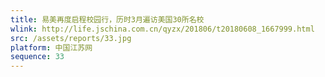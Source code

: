 ```yaml
---
title: 易美再度启程校园行，历时3月遍访美国30所名校
wlink: http://life.jschina.com.cn/qyzx/201806/t20180608_1667999.html
src: /assets/reports/33.jpg
platform: 中国江苏网
sequence: 33
---
```

